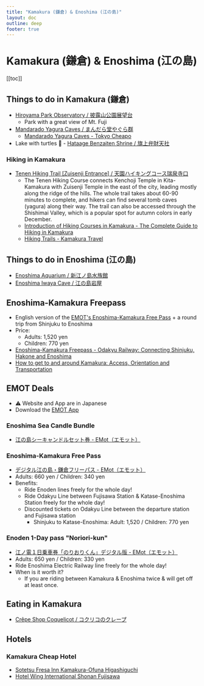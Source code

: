 ```yaml
---
title: "Kamakura (鎌倉) & Enoshima (江の島)"
layout: doc
outline: deep
footer: true
---
```


# Kamakura (鎌倉) & Enoshima (江の島)

[[toc]]


## Things to do in Kamakura (鎌倉)

* [Hiroyama Park Observatory / 披露山公園展望台](https://goo.gl/maps/8H7DRgU1XLwGMQQ39)
  * Park with a great view of Mt. Fuji
* [Mandarado Yagura Caves / まんだら堂やぐら群](https://goo.gl/maps/H1qwEbFz1GT23FPB8)
  * [Mandarado Yagura Caves - Tokyo Cheapo](https://tokyocheapo.com/place/mandarado-yagura-caves/)
* Lake with turtles 🐢 - [Hataage Benzaiten Shrine / 旗上弁財天社](https://goo.gl/maps/Bj3AxLGrjvZh7bcs9)


### Hiking in Kamakura

* [Tenen Hiking Trail [Zuisenji Entrance] / 天園ハイキングコース瑞泉寺口](https://goo.gl/maps/PHS4gdUpuBFVdBTB7)
  * The Tenen Hiking Course connects Kenchoji Temple in Kita-Kamakura with Zuisenji Temple in the east of the city, leading mostly along the ridge of the hills. The whole trail takes about 60-90 minutes to complete, and hikers can find several tomb caves (yagura) along their way. The trail can also be accessed through the Shishimai Valley, which is a popular spot for autumn colors in early December.
  * [Introduction of Hiking Courses in Kamakura - The Complete Guide to Hiking in Kamakura](https://kamakura-hiking.com/en/)
  * [Hiking Trails - Kamakura Travel](https://www.japan-guide.com/e/e3113.html)


## Things to do in Enoshima (江の島)

* [Enoshima Aquarium / 新江ノ島水族館](https://g.page/enosui_com?share)
* [Enoshima Iwaya Cave / 江の島岩屋](https://goo.gl/maps/XSMQV2NHTzd1PeaDA)


## Enoshima-Kamakura Freepass

* English version of the [EMOT's Enoshima-Kamakura Free Pass](#enoshima-kamakura-free-pass) + a round trip from Shinjuku to Enoshima
* Price:
  * Adults: 1,520 yen
  * Children: 770 yen
* [Enoshima-Kamakura Freepass - Odakyu Railway: Connecting Shinjuku, Hakone and Enoshima](https://www.odakyu.jp/english/passes/enoshima_kamakura/)
* [How to get to and around Kamakura: Access, Orientation and Transportation](https://www.japan-guide.com/e/e3115.html)


## EMOT Deals

* ⚠️ Website and App are in Japanese
* Download the [EMOT App](https://www.emot.jp)


### Enoshima Sea Candle Bundle

* [江の島シーキャンドルセット券 - EMot（エモット）](https://www.emot.jp/service/detail/enoshima_seacandle.html)


### Enoshima-Kamakura Free Pass

* [デジタル江の島・鎌倉フリーパス - EMot（エモット）](https://www.emot.jp/service/detail/enokama.html)
* Adults: 660 yen / Children: 340 yen
* Benefits:
  * Ride Enoden lines freely for the whole day!
  * Ride Odakyu Line between Fujisawa Station & Katase-Enoshima Station freely for the whole day!
  * Discounted tickets on Odakyu Line between the departure station and Fujisawa station
    * Shinjuku to Katase-Enoshima: Adult: 1,520 / Children: 770 yen


### Enoden 1-Day pass "Noriori-kun"

* [江ノ電１日乗車券「のりおりくん」デジタル版 - EMot（エモット）](https://www.emot.jp/service/detail/enoden_noriorikun.html)
* Adults: 650 yen / Children: 330 yen
* Ride Enoshima Electric Railway line freely for the whole day!
* When is it worth it?
  * If you are riding between Kamakura & Enoshima twice & will get off at least once.


## Eating in Kamakura

* [Crêpe Shop Coquelicot / コクリコのクレープ](https://goo.gl/maps/AbB9qYBCnLu42sLM8)


## Hotels


### Kamakura Cheap Hotel

* [Sotetsu Fresa Inn Kamakura-Ofuna Higashiguchi](http://www.booking.com/Share-DTHGk5)
* [Hotel Wing International Shonan Fujisawa](http://www.booking.com/Share-HlgbVw)
